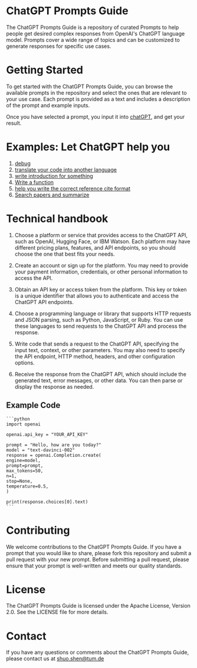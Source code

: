 # ChatGPT Prompts Guide
The ChatGPT Prompts Guide is a repository of curated Prompts to help people get desired complex responses from OpenAI's ChatGPT language model. Prompts cover a wide range of topics and can be customized to generate responses for specific use cases.

# Getting Started
To get started with the ChatGPT Prompts Guide, you can browse the available prompts in the repository and select the ones that are relevant to your use case. Each prompt is provided as a text and includes a description of the prompt and example inputs.

Once you have selected a prompt, you input it into [chatGPT](https://chat.openai.com/chat), and get your result.


# Examples: Let ChatGPT help you
1. [debug](./debug.md)
2. [translate your code into another language](./translateLanguage.md)
3. [write introduction for something](./writeIntroduction.md)
4. [Write a function](./function.md)
5. [help you write the correct reference cite format](./reference.md)
6. [Search papers and summarize](./paperseach.md)


# Technical handbook
1. Choose a platform or service that provides access to the ChatGPT API, such as OpenAI, Hugging Face, or IBM Watson. Each platform may have different pricing plans, features, and API endpoints, so you should choose the one that best fits your needs.

2. Create an account or sign up for the platform. You may need to provide your payment information, credentials, or other personal information to access the API.

3. Obtain an API key or access token from the platform. This key or token is a unique identifier that allows you to authenticate and access the ChatGPT API endpoints.

4. Choose a programming language or library that supports HTTP requests and JSON parsing, such as Python, JavaScript, or Ruby. You can use these languages to send requests to the ChatGPT API and process the response.

5. Write code that sends a request to the ChatGPT API, specifying the input text, context, or other parameters. You may also need to specify the API endpoint, HTTP method, headers, and other configuration options.

6. Receive the response from the ChatGPT API, which should include the generated text, error messages, or other data. You can then parse or display the response as needed.

## Example Code
    ```python
    import openai

    openai.api_key = "YOUR_API_KEY"

    prompt = "Hello, how are you today?"
    model = "text-davinci-002"
    response = openai.Completion.create(
    engine=model,
    prompt=prompt,
    max_tokens=50,
    n=1,
    stop=None,
    temperature=0.5,
    )

    print(response.choices[0].text)
    ```






# Contributing
We welcome contributions to the ChatGPT Prompts Guide. If you have a prompt that you would like to share, please fork this repository and submit a pull request with your new prompt. Before submitting a pull request, please ensure that your prompt is well-written and meets our quality standards.


# License
The ChatGPT Prompts Guide is licensed under the Apache License, Version 2.0. See the LICENSE file for more details.

# Contact
If you have any questions or comments about the ChatGPT Prompts Guide, please contact us at shuo.shen@tum.de